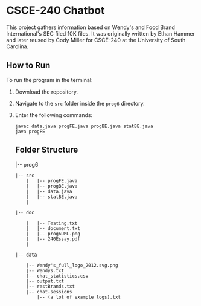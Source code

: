 # CSCE-240 Chatbot

This project gathers information based on Wendy's and Food Brand International's SEC filed 10K files. It was originally written by Ethan Hammer and later reused by Cody Miller for CSCE-240 at the University of South Carolina.

## How to Run

To run the program in the terminal:

1. Download the repository.
2. Navigate to the `src` folder inside the `prog6` directory.
3. Enter the following commands:
    ```
    javac data.java progFE.java progBE.java statBE.java
    java progFE
    ```

   ## Folder Structure



   |-- prog6

       |-- src
           |   |-- progFE.java
           |   |-- progBE.java
           |   |-- data.java
           |   |-- statBE.java
           |
   
       |-- doc
   
           |   |-- Testing.txt
           |   |-- document.txt
           |   |-- prog6UML.png
           |   |-- 240Essay.pdf
           |
   
       |-- data
   
           |-- Wendy's_full_logo_2012.svg.png
           |-- Wendys.txt
           |-- chat_statistics.csv
           |-- output.txt
           |-- restBrands.txt
           |-- chat-sessions
               |-- (a lot of example logs).txt
